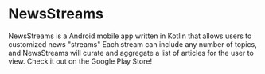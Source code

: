 # NewsStreams
NewsStreams is a Android mobile app written in Kotlin that allows users to customized news "streams"
Each stream can include any number of topics, and NewsStreams will curate and aggregate a list of articles for the user to view. Check it out on the Google Play Store!
